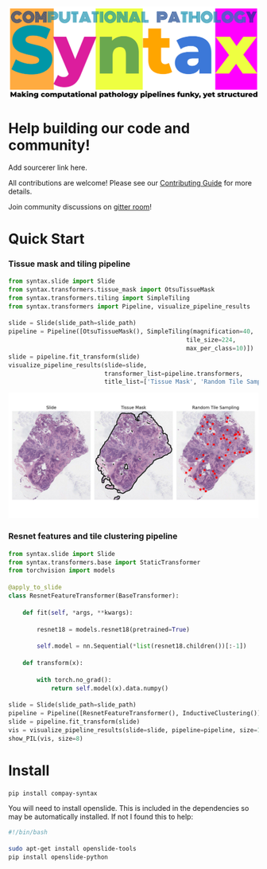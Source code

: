 <p align="center">
    <br>
    <img src="docs/source/imgs/syntax_logo_text.png" width="600"/>
    <br>
<p>

# Help building our code and community!

Add sourcerer link here.

All contributions are welcome! Please see our [Contributing Guide](https://github.com/jgamper/wsi-syntax) for more details.

Join community discussions on [gitter room]()!

# Quick Start

### Tissue mask and tiling pipeline
```python
from syntax.slide import Slide
from syntax.transformers.tissue_mask import OtsuTissueMask
from syntax.transformers.tiling import SimpleTiling
from syntax.transformers import Pipeline, visualize_pipeline_results

slide = Slide(slide_path=slide_path)
pipeline = Pipeline([OtsuTissueMask(), SimpleTiling(magnification=40,
                                                  tile_size=224,
                                                  max_per_class=10)])
slide = pipeline.fit_transform(slide)
visualize_pipeline_results(slide=slide,
                           transformer_list=pipeline.transformers,
                           title_list=['Tissue Mask', 'Random Tile Sampling'])
```
<p align="center">
    <img src="docs/source/imgs/simple_pipeline.png" width="600"/>
<p>


### Resnet features and tile clustering pipeline
```python
from syntax.slide import Slide
from syntax.transformers.base import StaticTransformer
from torchvision import models

@apply_to_slide
class ResnetFeatureTransformer(BaseTransformer):

    def fit(self, *args, **kwargs):

        resnet18 = models.resnet18(pretrained=True)

        self.model = nn.Sequential(*list(resnet18.children())[:-1])

    def transform(x):

        with torch.no_grad():
            return self.model(x).data.numpy()

slide = Slide(slide_path=slide_path)
pipeline = Pipeline([ResnetFeatureTransformer(), InductiveClustering()])
slide = pipeline.fit_transform(slide)
vis = visualize_pipeline_results(slide=slide, pipeline=pipeline, size=1000)
show_PIL(vis, size=8)
```

# Install

`pip install compay-syntax`

You will need to install openslide. This is included in the dependencies so may be automatically installed. If not I found this to help:

```bash
#!/bin/bash

sudo apt-get install openslide-tools
pip install openslide-python
```
